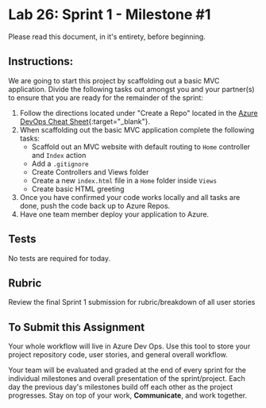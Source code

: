 # Lab 26: Sprint 1 - Milestone #1
Please read this document, in it's entirety, before beginning.

## Instructions:

We are going to start this project by scaffolding out a basic MVC application. Divide the following tasks out amongst you and your partner(s) to ensure that you are ready for the remainder of the sprint:

1. Follow the directions located under "Create a Repo" located in the [Azure DevOps Cheat Sheet](https://codefellows.github.io/code-401-dotnet-guide/Curriculum/ECom_Project/AzureDevOps_CheatSheet){:target="_blank"}. 
1. When scaffolding out the basic MVC application complete the following tasks:
    - Scaffold out an MVC website with default routing to `Home` controller and `Index` action
    - Add a `.gitignore`
    - Create Controllers and Views folder
    - Create a new `index.html` file in a `Home` folder inside `Views`
    - Create basic HTML greeting
1. Once you have confirmed your code works locally and all tasks are done, push the code back up to Azure Repos.
1. Have one team member deploy your application to Azure.

## Tests

No tests are required for today. 

## Rubric

Review the final Sprint 1 submission for rubric/breakdown of all user stories

## To Submit this Assignment
Your whole workflow will live in Azure Dev Ops. Use this tool to store your project repository code, user stories, and general overall workflow. 

Your team will be evaluated and graded at the end of every sprint for the individual milestones and overall presentation of the sprint/project. Each day the previous day's milestones build off each other as the project progresses. Stay on top of your work, **Communicate**, and work together.